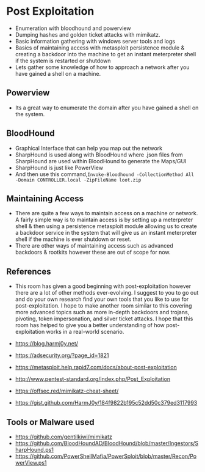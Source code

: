 # Post Exploitation
- Enumeration with bloodhound and powerview
- Dumping hashes and golden ticket attacks with mimikatz.
- Basic information gathering with windows server tools and logs
- Basics of maintaining access with metasploit persistence module & creating a backdoor into the machine to get an instant meterpreter shell if the system is restarted or shutdown
- Lets gather some knowledge of how to approach a network after you have gained a shell on a machine.

## Powerview
- Its a great way to enumerate the domain after you have gained a shell on the system.

## BloodHound
- Graphical Interface that can help you map out the network
- SharpHound is used along with BloodHound where .json files from SharpHound are used within BloodHound to generate the Maps/GUI
- SharpHound is just like PowerView
- And then use this command,`Invoke-Bloodhound -CollectionMethod All -Domain CONTROLLER.local -ZipFileName loot.zip`

## Maintaining Access   

- There are quite a few ways to maintain access on a machine or network. A fairly simple way is to maintain access is by setting up a meterpreter shell & then using a persistence metasploit module allowing us to create a backdoor service in the system that will give us an instant meterpreter shell if the machine is ever shutdown or reset.
- There are other ways of maintaining access such as advanced backdoors & rootkits however these are out of scope for now.





## References

- This room has given a good beginning with post-exploitation however there are a lot of other methods ever-evolving. I suggest to you to go out and do your own research find your own tools that you like to use for post-exploitation. I hope to make another room similar to this covering more advanced topics such as more in-depth backdoors and trojans, pivoting, token impersonation, and silver ticket attacks. I hope that this room has helped to give you a better understanding of how post-exploitation works in a real-world scenario.



- https://blog.harmj0y.net/
- https://adsecurity.org/?page_id=1821
- https://metasploit.help.rapid7.com/docs/about-post-exploitation
- http://www.pentest-standard.org/index.php/Post_Exploitation
- https://offsec.red/mimikatz-cheat-sheet/
- https://gist.github.com/HarmJ0y/184f9822b195c52dd50c379ed3117993

## Tools or Malware used
- https://github.com/gentilkiwi/mimikatz
- https://github.com/BloodHoundAD/BloodHound/blob/master/Ingestors/SharpHound.ps1
- https://github.com/PowerShellMafia/PowerSploit/blob/master/Recon/PowerView.ps1
